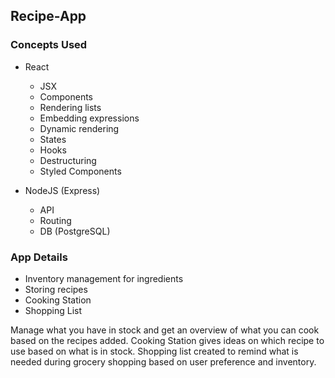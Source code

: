## Recipe-App

### Concepts Used

- React

  - JSX
  - Components
  - Rendering lists
  - Embedding expressions
  - Dynamic rendering
  - States
  - Hooks
  - Destructuring
  - Styled Components

- NodeJS (Express)
  - API
  - Routing
  - DB (PostgreSQL)

### App Details

- Inventory management for ingredients
- Storing recipes
- Cooking Station
- Shopping List

Manage what you have in stock and get an overview of what you can cook based on the recipes added. Cooking Station gives ideas on which recipe to use based on what is in stock. Shopping list created to remind what is needed during grocery shopping based on user preference and inventory.
